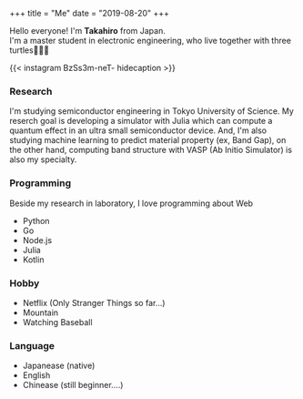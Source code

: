 +++
title = "Me"
date = "2019-08-20"
+++

Hello everyone! I'm **Takahiro** from Japan.  
I'm a master student in electronic engineering, who live together with three turtles🐢🐢🐢

{{< instagram BzSs3m-neT- hidecaption >}}



### Research
I'm studying semiconductor engineering in Tokyo University of Science. My reserch goal is developing a simulator with Julia which can compute a quantum effect in an ultra small semiconductor device. And, I'm also studying machine learning to predict material property (ex, Band Gap), on the other hand, computing band structure with VASP (Ab Initio Simulator) is also my specialty.

### Programming
Beside my research in laboratory, I love programming about Web

* Python
* Go
* Node.js
* Julia
* Kotlin

### Hobby
* Netflix (Only Stranger Things so far...)
* Mountain
* Watching Baseball

### Language
* Japanease (native)
* English
* Chinease (still beginner....)